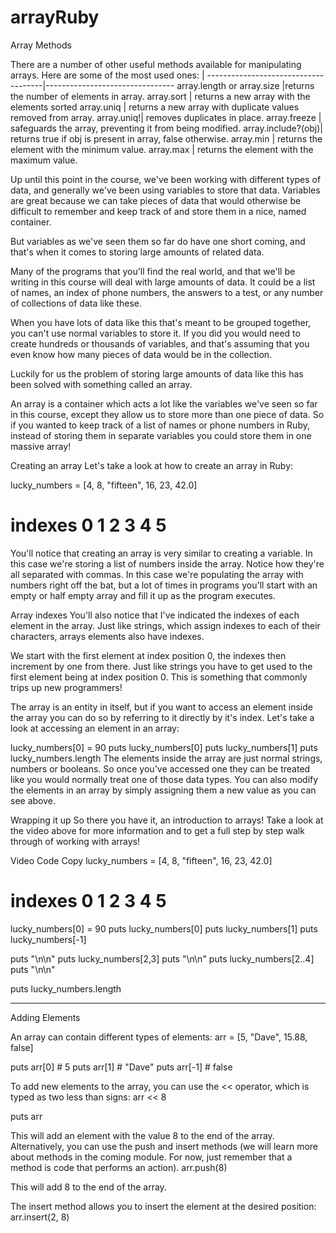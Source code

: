 # arrayRuby
Array Methods

There are a number of other useful methods available for manipulating arrays.
Here are some of the most used ones: |
-------------------------------------|--------------------------------
array.length or array.size |returns the number of elements in array.
array.sort | returns a new array with the elements sorted
array.uniq | returns a new array with duplicate values removed from array.
array.uniq!| removes duplicates in place.
array.freeze | safeguards the array, preventing it from being modified.
array.include?(obj)| returns true if obj is present in array, false otherwise.
array.min | returns the element with the minimum value.
array.max | returns the element with the maximum value.

Up until this point in the course, we've been working with different types of data, and generally we've been using variables to store that data. Variables are great because we can take pieces of data that would otherwise be difficult to remember and keep track of and store them in a nice, named container.

But variables as we've seen them so far do have one short coming, and that's when it comes to storing large amounts of related data.

Many of the programs that you'll find the real world, and that we'll be writing in this course will deal with large amounts of data. It could be a list of names, an index of phone numbers, the answers to a test, or any number of collections of data like these.

When you have lots of data like this that's meant to be grouped together, you can't use normal variables to store it. If you did you would need to create hundreds or thousands of variables, and that's assuming that you even know how many pieces of data would be in the collection.

Luckily for us the problem of storing large amounts of data like this has been solved with something called an array.

An array is a container which acts a lot like the variables we've seen so far in this course, except they allow us to store more than one piece of data.
So if you wanted to keep track of a list of names or phone numbers in Ruby, instead of storing them in separate variables you could store them in one massive array!

Creating an array
Let's take a look at how to create an array in Ruby:

lucky_numbers = [4, 8, "fifteen", 16, 23, 42.0]
#       indexes  0  1       2      3   4   5
You'll notice that creating an array is very similar to creating a variable. In this case we're storing a list of numbers inside the array. Notice how they're all separated with commas. In this case we're populating the array with numbers right off the bat, but a lot of times in programs you'll start with an empty or half empty array and fill it up as the program executes.

Array indexes
You'll also notice that I've indicated the indexes of each element in the array. Just like strings, which assign indexes to each of their characters, arrays elements also have indexes.

We start with the first element at index position 0, the indexes then increment by one from there. Just like strings you have to get used to the first element being at index position 0. This is something that commonly trips up new programmers!

The array is an entity in itself, but if you want to access an element inside the array you can do so by referring to it directly by it's index. Let's take a look at accessing an element in an array:

lucky_numbers[0] = 90
puts lucky_numbers[0]
puts lucky_numbers[1]
puts lucky_numbers.length
The elements inside the array are just normal strings, numbers or booleans. So once you've accessed one they can be treated like you would normally treat one of those data types. You can also modify the elements in an array by simply assigning them a new value as you can see above.

Wrapping it up
So there you have it, an introduction to arrays! Take a look at the video above for more information and to get a full step by step walk through of working with arrays!

Video Code
Copy
lucky_numbers = [4, 8, "fifteen", 16, 23, 42.0]
#       indexes  0  1       2      3   4   5

lucky_numbers[0] = 90
puts lucky_numbers[0]
puts lucky_numbers[1]
puts lucky_numbers[-1]

puts "\n\n"
puts lucky_numbers[2,3]
puts "\n\n"
puts lucky_numbers[2..4]
puts "\n\n"

puts lucky_numbers.length

---------------------------------------

Adding Elements

An array can contain different types of elements:
arr = [5, "Dave", 15.88, false]

puts arr[0] # 5
puts arr[1] # "Dave"
puts arr[-1] # false


To add new elements to the array, you can use the << operator, which is typed as two less than signs:
arr << 8

puts arr


This will add an element with the value 8 to the end of the array.
Alternatively, you can use the push and insert methods (we will learn more about methods in the coming module. For now, just remember that a method is code that performs an action).
arr.push(8)


This will add 8 to the end of the array.

The insert method allows you to insert the element at the desired position:
arr.insert(2, 8)
